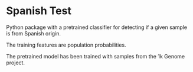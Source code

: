 # Spanish Test

Python package with a pretrained classifier for detecting if a given sample is
from Spanish origin.

The training features are population probabilities.

The pretrained model has been trained with samples from the 1k Genome project.
